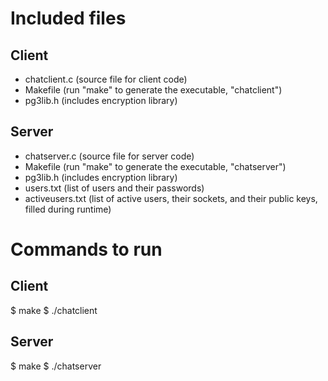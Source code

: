 # Included files

## Client
- chatclient.c (source file for client code)
- Makefile (run "make" to generate the executable, "chatclient")
- pg3lib.h (includes encryption library)

## Server
- chatserver.c (source file for server code)
- Makefile (run "make" to generate the executable, "chatserver")
- pg3lib.h (includes encryption library)
- users.txt (list of users and their passwords)
- activeusers.txt (list of active users, their sockets, and their public keys, filled during runtime)

# Commands to run

## Client
$ make
$ ./chatclient <server> <port> <username>

## Server
$ make
$ ./chatserver <port>
